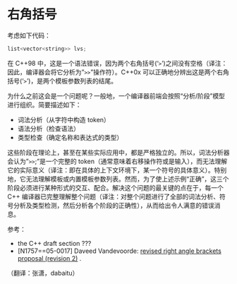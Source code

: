# 右角括号

考虑如下代码：

```cpp
list<vector<string>> lvs; 
```

在 C++98 中，这是一个语法错误，因为两个右角括号(‘`>`’)之间没有空格（译注：因此，编译器会将它分析为”`>>`”操作符）。C++0x 可以正确地分辨出这是两个右角括号(‘`>`’)，是两个模板参数列表的结尾。

为什么之前这会是一个问题呢？一般地，一个编译器前端会按照“分析/阶段”模型进行组织。简要描述如下：

*   词法分析（从字符中构造 token）
*   语法分析（检查语法）
*   类型检查（确定名称和表达式的类型）

这些阶段在理论上，甚至在某些实际应用中，都是严格独立的。所以，词法分析器会认为”`>>`;”是一个完整的 token（通常意味着右移操作符或是输入），而无法理解它的实际意义（译注：即在具体的上下文环境下，某一个符号的具体意义）。特别地，它无法理解模板或内置模板参数列表。然而，为了使上述示例“正确”，这三个阶段必须进行某种形式的交互、配合。解决这个问题的最关键的点在于，每一个 C++ 编译器已完整理解整个问题（译注：对整个问题进行了全部的词法分析、符号分析及类型检测，然后分析各个阶段的正确性），从而给出令人满意的错误消息。

参考：

*   the C++ draft section ???
*   [N1757==05-0017] Daveed Vandevoorde: [revised right angle brackets proposal (revision 2)](http://www.open-std.org/jtc1/sc22/wg21/docs/papers/2005/n1757.html) .

（翻译：张潇，dabaitu）